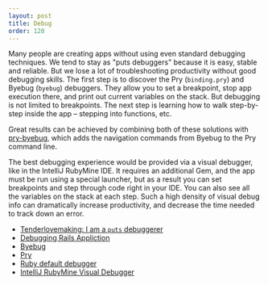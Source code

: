 ```yaml
---
layout: post
title: Debug
order: 120
---
```


Many people are creating apps without using even standard debugging techniques. We tend to stay as "puts debuggers" because it is easy, stable and reliable. But we lose a lot of troubleshooting productivity without good debugging skills. The first step is to discover the Pry (`binding.pry`) and Byebug (`byebug`) debuggers. They allow you to set a breakpoint, stop app execution there, and print out current variables on the stack. But debugging is not limited to breakpoints. The next step is learning how to walk step-by-step inside the app – stepping into functions, etc.

Great results can be achieved by combining both of these solutions with [pry-byebug](https://github.com/deivid-rodriguez/pry-byebug), which adds the navigation commands from Byebug to the Pry command line.

The best debugging experience would be provided via a visual debugger, like in the IntelliJ RubyMine IDE. It requires an additional Gem, and the app must be run using a special launcher, but as a result you can set breakpoints and step through code right in your IDE. You can also see all the variables on the stack at each step. Such a high density of visual debug info can dramatically increase productivity, and decrease the time needed to track down an error.

* [Tenderlovemaking: I am a `puts` debuggerer](http://tenderlovemaking.com/2016/02/05/i-am-a-puts-debuggerer.html)
* [Debugging Rails Appliction](http://guides.rubyonrails.org/debugging_rails_applications.html)
* [Byebug](https://github.com/deivid-rodriguez/byebug)
* [Pry](https://github.com/pry/pry)
* [Ruby default debugger](http://ruby-doc.org/stdlib-2.3.0/libdoc/debug/rdoc/DEBUGGER__.html)
* [IntelliJ RubyMine Visual Debugger](https://www.jetbrains.com/help/ruby/2016.1/debugging.html)
